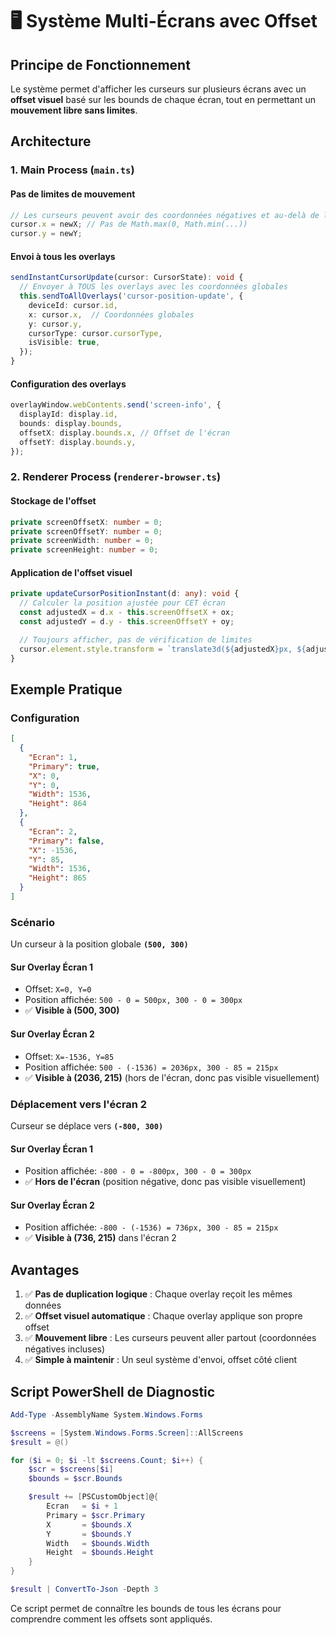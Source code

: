 # 🖥️ Système Multi-Écrans avec Offset

## Principe de Fonctionnement

Le système permet d'afficher les curseurs sur plusieurs écrans avec un **offset visuel** basé sur les bounds de chaque écran, tout en permettant un **mouvement libre sans limites**.

## Architecture

### 1. **Main Process (`main.ts`)**

#### Pas de limites de mouvement

```typescript
// Les curseurs peuvent avoir des coordonnées négatives et au-delà de l'écran
cursor.x = newX; // Pas de Math.max(0, Math.min(...))
cursor.y = newY;
```

#### Envoi à tous les overlays

```typescript
sendInstantCursorUpdate(cursor: CursorState): void {
  // Envoyer à TOUS les overlays avec les coordonnées globales
  this.sendToAllOverlays('cursor-position-update', {
    deviceId: cursor.id,
    x: cursor.x,  // Coordonnées globales
    y: cursor.y,
    cursorType: cursor.cursorType,
    isVisible: true,
  });
}
```

#### Configuration des overlays

```typescript
overlayWindow.webContents.send('screen-info', {
  displayId: display.id,
  bounds: display.bounds,
  offsetX: display.bounds.x, // Offset de l'écran
  offsetY: display.bounds.y,
});
```

### 2. **Renderer Process (`renderer-browser.ts`)**

#### Stockage de l'offset

```typescript
private screenOffsetX: number = 0;
private screenOffsetY: number = 0;
private screenWidth: number = 0;
private screenHeight: number = 0;
```

#### Application de l'offset visuel

```typescript
private updateCursorPositionInstant(d: any): void {
  // Calculer la position ajustée pour CET écran
  const adjustedX = d.x - this.screenOffsetX + ox;
  const adjustedY = d.y - this.screenOffsetY + oy;

  // Toujours afficher, pas de vérification de limites
  cursor.element.style.transform = `translate3d(${adjustedX}px, ${adjustedY}px, 0)`;
}
```

## Exemple Pratique

### Configuration

```json
[
  {
    "Ecran": 1,
    "Primary": true,
    "X": 0,
    "Y": 0,
    "Width": 1536,
    "Height": 864
  },
  {
    "Ecran": 2,
    "Primary": false,
    "X": -1536,
    "Y": 85,
    "Width": 1536,
    "Height": 865
  }
]
```

### Scénario

Un curseur à la position globale **`(500, 300)`**

#### Sur Overlay Écran 1

- Offset: `X=0, Y=0`
- Position affichée: `500 - 0 = 500px, 300 - 0 = 300px`
- ✅ **Visible à (500, 300)**

#### Sur Overlay Écran 2

- Offset: `X=-1536, Y=85`
- Position affichée: `500 - (-1536) = 2036px, 300 - 85 = 215px`
- ✅ **Visible à (2036, 215)** (hors de l'écran, donc pas visible visuellement)

### Déplacement vers l'écran 2

Curseur se déplace vers **`(-800, 300)`**

#### Sur Overlay Écran 1

- Position affichée: `-800 - 0 = -800px, 300 - 0 = 300px`
- ✅ **Hors de l'écran** (position négative, donc pas visible visuellement)

#### Sur Overlay Écran 2

- Position affichée: `-800 - (-1536) = 736px, 300 - 85 = 215px`
- ✅ **Visible à (736, 215)** dans l'écran 2

## Avantages

1. ✅ **Pas de duplication logique** : Chaque overlay reçoit les mêmes données
2. ✅ **Offset visuel automatique** : Chaque overlay applique son propre offset
3. ✅ **Mouvement libre** : Les curseurs peuvent aller partout (coordonnées négatives incluses)
4. ✅ **Simple à maintenir** : Un seul système d'envoi, offset côté client

## Script PowerShell de Diagnostic

```powershell
Add-Type -AssemblyName System.Windows.Forms

$screens = [System.Windows.Forms.Screen]::AllScreens
$result = @()

for ($i = 0; $i -lt $screens.Count; $i++) {
    $scr = $screens[$i]
    $bounds = $scr.Bounds

    $result += [PSCustomObject]@{
        Ecran   = $i + 1
        Primary = $scr.Primary
        X       = $bounds.X
        Y       = $bounds.Y
        Width   = $bounds.Width
        Height  = $bounds.Height
    }
}

$result | ConvertTo-Json -Depth 3
```

Ce script permet de connaître les bounds de tous les écrans pour comprendre comment les offsets sont appliqués.
